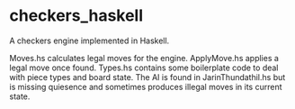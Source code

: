 # checkers_haskell
A checkers engine implemented in Haskell.

Moves.hs calculates legal moves for the engine. ApplyMove.hs applies a legal move once found. Types.hs contains some boilerplate code to deal with piece types and board state. The AI is found in JarinThundathil.hs but is missing quiesence and sometimes produces illegal moves in its current state.
